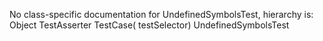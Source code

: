 No class-specific documentation for UndefinedSymbolsTest, hierarchy is: 
Object
  TestAsserter
    TestCase( testSelector)
      UndefinedSymbolsTest
